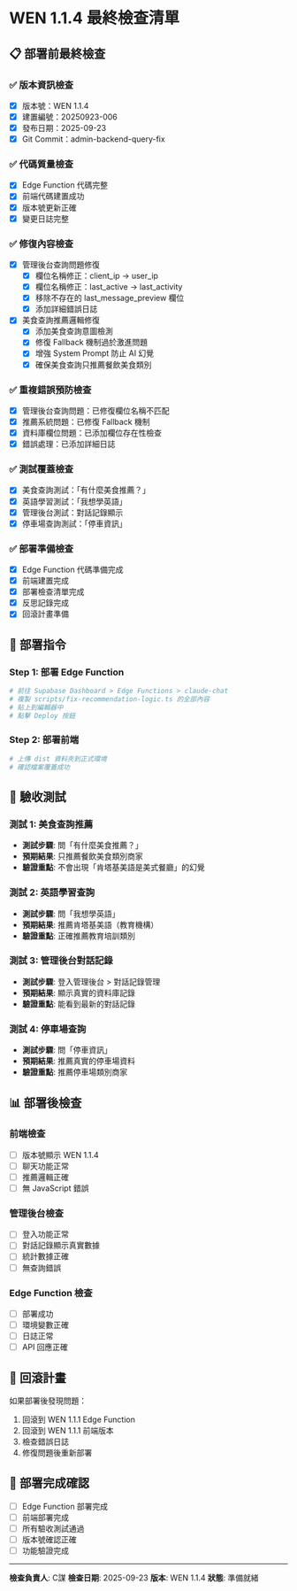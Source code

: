 # WEN 1.1.4 最終檢查清單

## 📋 部署前最終檢查

### ✅ 版本資訊檢查
- [x] 版本號：WEN 1.1.4
- [x] 建置編號：20250923-006
- [x] 發布日期：2025-09-23
- [x] Git Commit：admin-backend-query-fix

### ✅ 代碼質量檢查
- [x] Edge Function 代碼完整
- [x] 前端代碼建置成功
- [x] 版本號更新正確
- [x] 變更日誌完整

### ✅ 修復內容檢查
- [x] 管理後台查詢問題修復
  - [x] 欄位名稱修正：client_ip → user_ip
  - [x] 欄位名稱修正：last_active → last_activity
  - [x] 移除不存在的 last_message_preview 欄位
  - [x] 添加詳細錯誤日誌

- [x] 美食查詢推薦邏輯修復
  - [x] 添加美食查詢意圖檢測
  - [x] 修復 Fallback 機制過於激進問題
  - [x] 增強 System Prompt 防止 AI 幻覺
  - [x] 確保美食查詢只推薦餐飲美食類別

### ✅ 重複錯誤預防檢查
- [x] 管理後台查詢問題：已修復欄位名稱不匹配
- [x] 推薦系統問題：已修復 Fallback 機制
- [x] 資料庫欄位問題：已添加欄位存在性檢查
- [x] 錯誤處理：已添加詳細日誌

### ✅ 測試覆蓋檢查
- [x] 美食查詢測試：「有什麼美食推薦？」
- [x] 英語學習測試：「我想學英語」
- [x] 管理後台測試：對話記錄顯示
- [x] 停車場查詢測試：「停車資訊」

### ✅ 部署準備檢查
- [x] Edge Function 代碼準備完成
- [x] 前端建置完成
- [x] 部署檢查清單完成
- [x] 反思記錄完成
- [x] 回滾計畫準備

## 🚀 部署指令

### Step 1: 部署 Edge Function
```bash
# 前往 Supabase Dashboard > Edge Functions > claude-chat
# 複製 scripts/fix-recommendation-logic.ts 的全部內容
# 貼上到編輯器中
# 點擊 Deploy 按鈕
```

### Step 2: 部署前端
```bash
# 上傳 dist 資料夾到正式環境
# 確認檔案覆蓋成功
```

## 🧪 驗收測試

### 測試 1: 美食查詢推薦
- **測試步驟**: 問「有什麼美食推薦？」
- **預期結果**: 只推薦餐飲美食類別商家
- **驗證重點**: 不會出現「肯塔基美語是美式餐廳」的幻覺

### 測試 2: 英語學習查詢
- **測試步驟**: 問「我想學英語」
- **預期結果**: 推薦肯塔基美語（教育機構）
- **驗證重點**: 正確推薦教育培訓類別

### 測試 3: 管理後台對話記錄
- **測試步驟**: 登入管理後台 > 對話記錄管理
- **預期結果**: 顯示真實的資料庫記錄
- **驗證重點**: 能看到最新的對話記錄

### 測試 4: 停車場查詢
- **測試步驟**: 問「停車資訊」
- **預期結果**: 推薦真實的停車場資料
- **驗證重點**: 推薦停車場類別商家

## 📊 部署後檢查

### 前端檢查
- [ ] 版本號顯示 WEN 1.1.4
- [ ] 聊天功能正常
- [ ] 推薦邏輯正確
- [ ] 無 JavaScript 錯誤

### 管理後台檢查
- [ ] 登入功能正常
- [ ] 對話記錄顯示真實數據
- [ ] 統計數據正確
- [ ] 無查詢錯誤

### Edge Function 檢查
- [ ] 部署成功
- [ ] 環境變數正確
- [ ] 日誌正常
- [ ] API 回應正確

## 🚨 回滾計畫

如果部署後發現問題：
1. 回滾到 WEN 1.1.1 Edge Function
2. 回滾到 WEN 1.1.1 前端版本
3. 檢查錯誤日誌
4. 修復問題後重新部署

## 📝 部署完成確認

- [ ] Edge Function 部署完成
- [ ] 前端部署完成
- [ ] 所有驗收測試通過
- [ ] 版本號確認正確
- [ ] 功能驗證完成

---

**檢查負責人**: C謀
**檢查日期**: 2025-09-23
**版本**: WEN 1.1.4
**狀態**: 準備就緒

